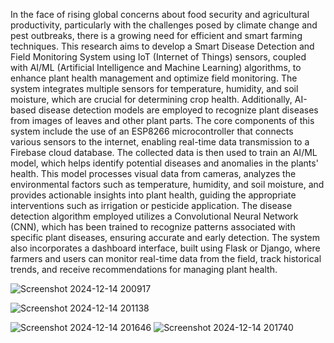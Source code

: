 In the face of rising global concerns about food security and agricultural productivity,
particularly with the challenges posed by climate change and pest outbreaks, there is a
growing need for efficient and smart farming techniques. This research aims to develop a
Smart Disease Detection and Field Monitoring System using IoT (Internet of Things)
sensors, coupled with AI/ML (Artificial Intelligence and Machine Learning) algorithms, to
enhance plant health management and optimize field monitoring. The system integrates
multiple sensors for temperature, humidity, and soil moisture, which are crucial for
determining crop health. Additionally, AI-based disease detection models are employed to
recognize plant diseases from images of leaves and other plant parts.
The core components of this system include the use of an ESP8266 microcontroller that
connects various sensors to the internet, enabling real-time data transmission to a Firebase
cloud database. The collected data is then used to train an AI/ML model, which helps identify
potential diseases and anomalies in the plants' health. This model processes visual data from
cameras, analyzes the environmental factors such as temperature, humidity, and soil moisture,
and provides actionable insights into plant health, guiding the appropriate interventions such
as irrigation or pesticide application.
The disease detection algorithm employed utilizes a Convolutional Neural Network (CNN),
which has been trained to recognize patterns associated with specific plant diseases, ensuring
accurate and early detection. The system also incorporates a dashboard interface, built using
Flask or Django, where farmers and users can monitor real-time data from the field, track
historical trends, and receive recommendations for managing plant health.

![Screenshot 2024-12-14 200917](https://github.com/user-attachments/assets/c45dfc6d-065e-46b3-b047-cf4d7f8a3234)

![Screenshot 2024-12-14 201138](https://github.com/user-attachments/assets/dff09743-4bd9-41e9-9379-bf4f8587a940)

![Screenshot 2024-12-14 201646](https://github.com/user-attachments/assets/4880d051-429c-4682-b0b8-bd309ecba4a1)
![Screenshot 2024-12-14 201740](https://github.com/user-attachments/assets/24fcfbbf-ef9f-4516-9ab6-a727c698e1a6)

